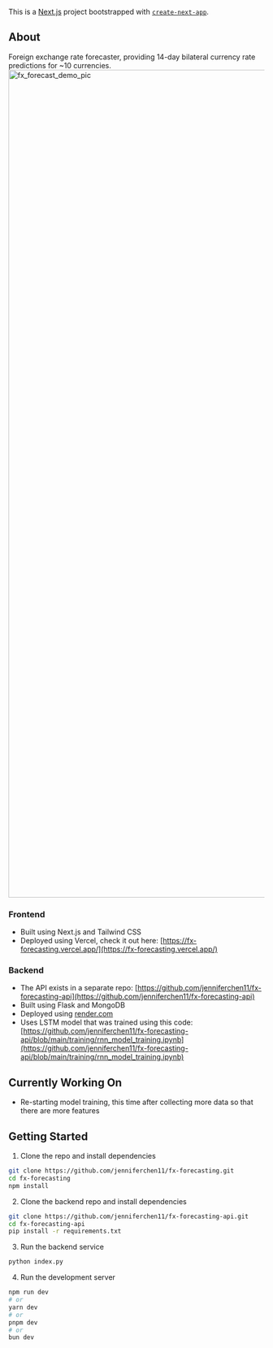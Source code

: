 This is a [Next.js](https://nextjs.org/) project bootstrapped with [`create-next-app`](https://github.com/vercel/next.js/tree/canary/packages/create-next-app).

## About

Foreign exchange rate forecaster, providing 14-day bilateral currency rate predictions for ~10 currencies. 
<img width="1630" alt="fx_forecast_demo_pic" src="https://github.com/jenniferchen11/fx-forecasting/assets/33589920/434b669f-8a9e-4644-be25-46991ef84a6b">

### Frontend
- Built using Next.js and Tailwind CSS
- Deployed using Vercel, check it out here: [https://fx-forecasting.vercel.app/](https://fx-forecasting.vercel.app/)

### Backend
- The API exists in a separate repo: [https://github.com/jenniferchen11/fx-forecasting-api](https://github.com/jenniferchen11/fx-forecasting-api)
- Built using Flask and MongoDB
- Deployed using [render.com](https://render.com/) 
- Uses LSTM model that was trained using this code: [https://github.com/jenniferchen11/fx-forecasting-api/blob/main/training/rnn_model_training.ipynb](https://github.com/jenniferchen11/fx-forecasting-api/blob/main/training/rnn_model_training.ipynb)


## Currently Working On
- Re-starting model training, this time after collecting more data so that there are more features

## Getting Started

1. Clone the repo and install dependencies
```bash
git clone https://github.com/jenniferchen11/fx-forecasting.git
cd fx-forecasting
npm install
```
2. Clone the backend repo and install dependencies
```bash
git clone https://github.com/jenniferchen11/fx-forecasting-api.git
cd fx-forecasting-api
pip install -r requirements.txt
```
3. Run the backend service
```bash
python index.py
```
4. Run the development server
```bash
npm run dev
# or
yarn dev
# or
pnpm dev
# or
bun dev
```
